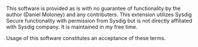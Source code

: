 This software is provided as is with no guarantee of functionality by the author (Daniel Moloney) and any contributers. This extension utilizes Sysdig Secure functionality with permission from Sysdig but is not directly affiliated with Sysdig company. It is maintained in my free time.

Usage of this software constitutes an acceptance of these terms.